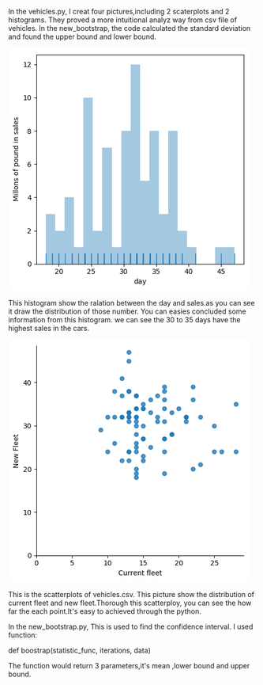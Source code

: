 In the vehicles.py, I creat four pictures,including 2 scaterplots and  2 histograms. They proved a more intuitional analyz way from csv file of vehicles. In the new_bootstrap, the code calculated the standard deviation and found the upper bound and lower bound.

![logo](./hist_vehi.png?raw=true)

This histogram show the ralation between the day and sales.as you can see it draw the distribution of those number. You can easies concluded some information from this histogram. we can see the 30 to 35 days have the highest sales in the cars.

![logo](./scate_vehi.png?raw=true)

This is the scatterplots of vehicles.csv. This picture show the distribution of current fleet and new fleet.Thorough this scatterploy, you can see the how far the each point.It's easy to achieved through the python.

In the new_bootstrap.py,  This is used to  find the confidence interval. I used
function:

def boostrap(statistic_func, iterations, data)

The function would return 3 parameters,it's mean ,lower bound and  upper bound.
